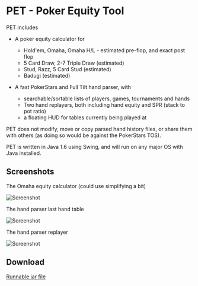 # PET - Poker Equity Tool

PET includes

- A poker equity calculator for 
  - Hold'em, Omaha, Omaha H/L - estimated pre-flop, and exact post 
    flop
  - 5 Card Draw, 2-7 Triple Draw (estimated)
  - Stud, Razz, 5 Card Stud (estimated)
  - Badugi (estimated)

- A fast PokerStars and Full Tilt hand parser, with
   - searchable/sortable lists of players, games, tournaments and hands
   - Two hand replayers, both including hand equity and SPR (stack to 
     pot ratio)
   - a floating HUD for tables currently being played at

PET does not modify, move or copy parsed hand history files, or share 
them with others (as doing so would be against the PokerStars TOS).

PET is written in Java 1.6 using Swing, and will run on any major OS 
with Java installed.

## Screenshots

The Omaha equity calculator (could use simplifying a bit)

![Screenshot](https://dl.dropboxusercontent.com/u/8069847/petom.png)

The hand parser last hand table

![Screenshot](https://dl.dropboxusercontent.com/u/8069847/petlh.png)

The hand parser replayer

![Screenshot](https://dl.dropboxusercontent.com/u/8069847/petrep.png)

## Download

[Runnable jar file](https://dl.dropboxusercontent.com/u/8069847/pet.jar)
